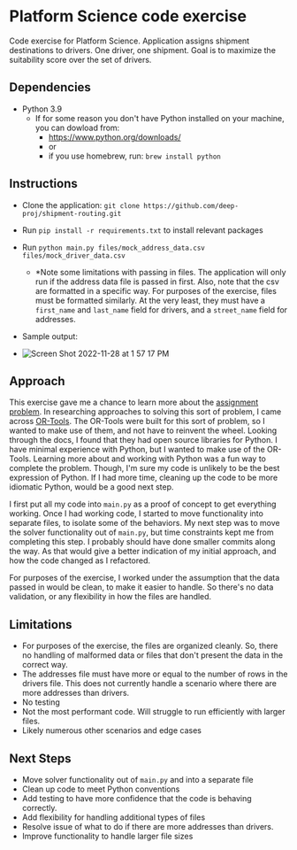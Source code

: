 # Platform Science code exercise
Code exercise for Platform Science. Application assigns shipment destinations to drivers. One driver, one shipment. Goal is to maximize the suitability score over the set of drivers.


## Dependencies
- Python 3.9
    - If for some reason you don't have Python installed on your machine, you can dowload from:
        - https://www.python.org/downloads/ 
        - or 
        - if you use homebrew, run:
        `brew install python`
        

## Instructions
- Clone the application: `git clone https://github.com/deep-proj/shipment-routing.git`
- Run `pip install -r requirements.txt` to install relevant packages
- Run `python main.py files/mock_address_data.csv files/mock_driver_data.csv`
    - *Note some limitations with passing in files. The application will only run if the address data file is passed in first. Also, note that the csv are  formatted in a specific way. For purposes of the exercise, files must be formatted similarly. At the very least, they must have a `first_name` and `last_name` field for drivers, and a `street_name` field for addresses.
- Sample output:

- ![Screen Shot 2022-11-28 at 1 57 17 PM](https://user-images.githubusercontent.com/119356243/204389511-68a58b94-fe7d-4905-a388-27dd063df8d0.png)

## Approach
This exercise gave me a chance to learn more about the [assignment problem](https://en.wikipedia.org/wiki/Assignment_problem). In researching approaches to solving this sort of problem, I came across [OR-Tools](https://developers.google.com/optimization/introduction/overview). The OR-Tools were built for this sort of problem, so I wanted to make use of them, and not have to reinvent the wheel. Looking through the docs, I found that they had open source libraries for Python. I have minimal experience with Python, but I wanted to make use of the OR-Tools. Learning more about and working with Python was a fun way to complete the problem. Though, I'm sure my code is unlikely to be the best expression of Python. If I had more time, cleaning up the code to be more idiomatic Python, would be a good next step. 

I first put all my code into `main.py` as a proof of concept to get everything working. Once I had working code, I started to move functionality into separate files, to isolate some of the behaviors. My next step was to move the solver functionality out of `main.py`, but time constraints kept me from completing this step. I probably should have done smaller commits along the way. As that would give a better indication of my initial approach, and how the code changed as I refactored.

For purposes of the exercise, I worked under the assumption that the data passed in would be clean, to make it easier to handle. So there's no data validation, or any flexibility in how the files are handled.

## Limitations
- For purposes of the exercise, the files are organized cleanly. So, there no handling of malformed data or files that don't present the data in the correct way.
- The addresses file must have more or equal to the number of rows in the drivers file. This does not currently handle a scenario where there are more addresses than drivers.
- No testing
- Not the most performant code. Will struggle to run efficiently with larger files.
- Likely numerous other scenarios and edge cases

## Next Steps
- Move solver functionality out of `main.py` and into a separate file
- Clean up code to meet Python conventions
- Add testing to have more confidence that the code is behaving correctly.
- Add flexibility for handling additional types of files
- Resolve issue of what to do if there are more addresses than drivers.
- Improve functionality to handle larger file sizes
